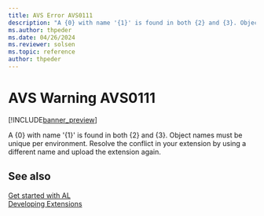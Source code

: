 ```yaml
---
title: AVS Error AVS0111
description: "A {0} with name '{1}' is found in both {2} and {3}. Object names must be unique per environment. Resolve the conflict in your extension by using a different name and upload the extension again."
ms.author: thpeder
ms.date: 04/26/2024
ms.reviewer: solsen
ms.topic: reference
author: thpeder
---
```


# AVS Warning AVS0111

[!INCLUDE[banner_preview](../includes/banner_preview.md)]

A {0} with name '{1}' is found in both {2} and {3}. Object names must be unique per environment. Resolve the conflict in your extension by using a different name and upload the extension again.

## See also

[Get started with AL](../devenv-get-started.md)  
[Developing Extensions](../devenv-dev-overview.md)  